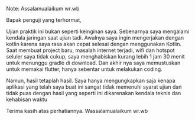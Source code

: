 Note: 
Assalamualaikum wr.wb

Bapak penguji yang terhormat,

Ujian praktik ini bukan seperti keinginan saya. Sebenarnya saya mengalami kendala jaringan saat ujian tadi. Awalnya saya ingin mengerjakan dengan kotlin karena saya rasa akan cepat selesai dengan menggunakan Kotlin. Saat membuat project baru, masalah internet terjadi, wifi dan hotspot seluler saya tidak cukup, saya menghabiskan kurang lebih 1 jam 30 menit untuk menunggu gradle di download. Dan akhir nya saya memustuskan untuk memakai flutter, hanya sebentar untuk melakukan coding.

Namun, hasil tetaplah hasil. Saya hanya mengungkapkan saja kenapa aplikasi yang telah saya buat ini sangat tidak memenuhi syarat ujian dan tidak puas dengan hasil yang seperti ini dikarenakan kendala teknis dan kehabisan waktu

Terima kasih atas perhatiannya. Wassalamualaikum wr.wb
